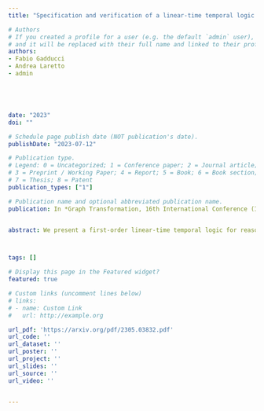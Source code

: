 ```yaml
---
title: "Specification and verification of a linear-time temporal logic for graph transformations"

# Authors
# If you created a profile for a user (e.g. the default `admin` user), write the username (folder name) here 
# and it will be replaced with their full name and linked to their profile.
authors:
- Fabio Gadducci
- Andrea Laretto
- admin





date: "2023"
doi: ""

# Schedule page publish date (NOT publication's date).
publishDate: "2023-07-12"

# Publication type.
# Legend: 0 = Uncategorized; 1 = Conference paper; 2 = Journal article;
# 3 = Preprint / Working Paper; 4 = Report; 5 = Book; 6 = Book section;
# 7 = Thesis; 8 = Patent
publication_types: ["1"]

# Publication name and optional abbreviated publication name.
publication: In *Graph Transformation, 16th International Conference (ICGT 2023)*


abstract: We present a first-order linear-time temporal logic for reasoning about the evolution of directed graphs. Its semantics is based on the counterpart paradigm, thus allowing our logic to represent the creation, duplication, merging, and deletion of elements of a graph as well as how its topology changes over time. We then introduce a positive normal forms presentation, thus simplifying the actual process of verification. We provide the syntax and semantics of our logics with a computer-assisted formalisation using the proof assistant Agda, and we round up the paper by highlighting the crucial aspects of our formalisation and the practical use of quantified temporal logics in a constructive proof assistant.



tags: []

# Display this page in the Featured widget?
featured: true

# Custom links (uncomment lines below)
# links:
# - name: Custom Link
#   url: http://example.org

url_pdf: 'https://arxiv.org/pdf/2305.03832.pdf'
url_code: ''
url_dataset: ''
url_poster: ''
url_project: ''
url_slides: ''
url_source: ''
url_video: ''


---
```



